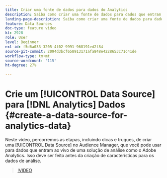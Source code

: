 ```yaml
---
title: Criar uma fonte de dados para dados do Analytics
description: Saiba como criar uma fonte de dados para dados que entram ao vivo de uma solução de análise como o Adobe Analytics. Faça isso antes de criar características para os dados de análise.
landing-page-description: Saiba como criar uma fonte de dados para dados que entram ao vivo de uma solução de análise como o Adobe Analytics. Faça isso antes de criar características para os dados de análise.
feature: Data Sources
doc-type: feature video
kt: 2928
role: User
level: Beginner
exl-id: f5d6a033-3205-4f02-9991-968191ed2f84
source-git-commit: 2094d3bcf658913171afa848e4228653c71c41de
workflow-type: tm+mt
source-wordcount: '115'
ht-degree: 27%

---
```


# Crie um [!UICONTROL Data Source] para [!DNL Analytics] Dados {#create-a-data-source-for-analytics-data}

Neste vídeo, percorremos as etapas, incluindo dicas e truques, de criar uma [!UICONTROL Data Source] no Audience Manager, que você pode usar para dados que entram ao vivo de uma solução de análise como o Adobe Analytics. Isso deve ser feito antes da criação de características para os dados de análise.

>[!VIDEO](https://video.tv.adobe.com/v/27329/?quality=12)
